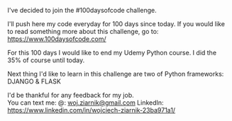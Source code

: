 I've decided to join the #100daysofcode challenge.

I'll push here my code everyday for 100 days since today. 
If you would like to read something more about this challenge, go to:
https://www.100daysofcode.com/

For this 100 days I would like to end my Udemy Python course. I did the 35% of course until today.

Next thing I'd like to learn in this challenge are two of Python frameworks:
DJANGO & FLASK

I'd be thankful for any feedback for my job.  
You can text me:
@: woj.ziarnik@gmail.com
LinkedIn: https://www.linkedin.com/in/wojciech-ziarnik-23ba971a1/